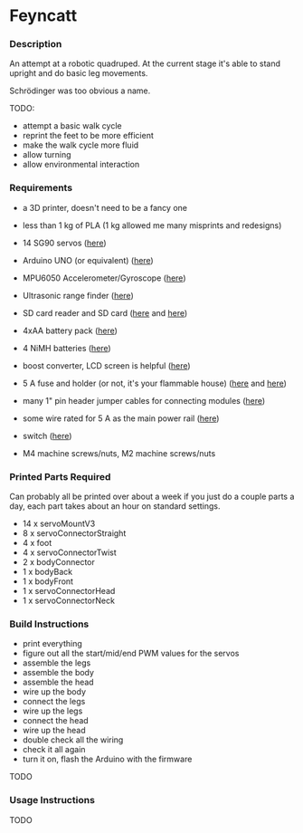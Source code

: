 # Feyncatt

### Description

An attempt at a robotic quadruped. At the current stage it's able to stand upright and do basic leg movements.

Schrödinger was too obvious a name.

TODO:
 - attempt a basic walk cycle
 - reprint the feet to be more efficient
 - make the walk cycle more fluid
 - allow turning
 - allow environmental interaction

### Requirements

 - a 3D printer, doesn't need to be a fancy one
 - less than 1 kg of PLA (1 kg allowed me many misprints and redesigns)

 - 14 SG90 servos ([here](https://www.bitsbox.co.uk/index.php?main_page=product_info&cPath=251&products_id=3504))
 - Arduino UNO (or equivalent) ([here](https://www.amazon.co.uk/Arduino-A000066-ARDUINO-UNO-REV3/dp/B008GRTSV6/ref=sr_1_4?dchild=1&keywords=arduino+uno&qid=1589523087&sr=8-4))
 - MPU6050 Accelerometer/Gyroscope ([here](https://www.bitsbox.co.uk/index.php?main_page=product_info&cPath=302_304&products_id=3059))
 - Ultrasonic range finder ([here](https://www.bitsbox.co.uk/index.php?main_page=product_info&cPath=302_310&products_id=3633))
 - SD card reader and SD card ([here](https://www.bitsbox.co.uk/index.php?main_page=product_info&cPath=347&products_id=2947) and [here](https://www.amazon.co.uk/SanDisk-microSDHC-Memory-Adapter-Performance/dp/B073S9SFK2/ref=sxts_sxwds-bia-wc-p13n2_0?cv_ct_cx=sd+card&dchild=1&keywords=sd+card&pd_rd_i=B073S9SFK2&pd_rd_r=ea12217e-778c-4a29-b0cc-28b6fb1dbdae&pd_rd_w=HU2K3&pd_rd_wg=L97zn&pf_rd_p=4cda869f-2b1a-4e5f-a72b-48315da95bba&pf_rd_r=GK33R476A32Y1XK90NCB&psc=1&qid=1589524623&sr=1-2-91e9aa57-911e-4628-99b3-09163b7d9294))

 - 4xAA battery pack ([here](https://www.bitsbox.co.uk/index.php?main_page=product_info&cPath=192_195_198&products_id=1441))
 - 4 NiMH batteries ([here](https://www.amazon.co.uk/AmazonBasics-Capacity-Pre-Charged-Rechargeable-Batteries-Black/dp/B00HZV9WTM/ref=sr_1_2?dchild=1&keywords=nimh&qid=1589523008&sr=8-2))
 - boost converter, LCD screen is helpful ([here](https://www.bitsbox.co.uk/index.php?main_page=product_info&cPath=140_171&products_id=3259))
 - 5 A fuse and holder (or not, it's your flammable house) ([here](https://www.bitsbox.co.uk/index.php?main_page=product_info&cPath=214_215_219&products_id=1523) and [here](https://www.bitsbox.co.uk/index.php?main_page=product_info&cPath=214_215_220&products_id=2230))

 - many 1" pin header jumper cables for connecting modules ([here](https://www.bitsbox.co.uk/index.php?main_page=product_info&cPath=225_233&products_id=2909))
 - some wire rated for 5 A as the main power rail ([here](https://www.amazon.co.uk/PsmGoods%C2%AE-Gauge-Silicone-Flexible-Rubber-18/dp/B074299GG5/ref=sr_1_6?dchild=1&keywords=18+awg+wire&qid=1589523305&sr=8-6))
 - switch ([here](https://www.bitsbox.co.uk/index.php?main_page=product_info&cPath=116_136&products_id=911))
 - M4 machine screws/nuts, M2 machine screws/nuts
 
### Printed Parts Required

Can probably all be printed over about a week if you just do a couple parts a day, each part takes about an hour on standard settings.

 - 14 x servoMountV3
 - 8 x servoConnectorStraight
 - 4 x foot
 - 4 x servoConnectorTwist
 - 2 x bodyConnector
 - 1 x bodyBack
 - 1 x bodyFront
 - 1 x servoConnectorHead
 - 1 x servoConnectorNeck

### Build Instructions

- print everything
- figure out all the start/mid/end PWM values for the servos
- assemble the legs
- assemble the body
- assemble the head
- wire up the body
- connect the legs 
- wire up the legs
- connect the head 
- wire up the head
- double check all the wiring
- check it all again
- turn it on, flash the Arduino with the firmware

TODO

### Usage Instructions

TODO 
